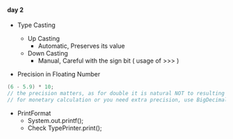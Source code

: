 #### day 2

- Type Casting

    - Up Casting
        - Automatic, Preserves its value
    - Down Casting
        - Manual, Careful with the sign bit ( usage of >>> )

- Precision in Floating Number
```java
(6 - 5.9) * 10; 
// the precision matters, as for double it is natural NOT to resulting 1.0
// for monetary calculation or you need extra precision, use BigDecimal.class
```

- PrintFormat
    - System.out.printf();
    - Check TypePrinter.print();
